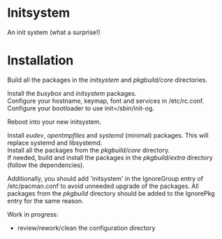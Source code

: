 Initsystem
==========

An init system (what a surprise!)

Installation
============

Build all the packages in the _initsystem_ and _pkgbuild/core_ directories.


Install the _busybox_ and _initsystem_ packages.  
Configure your hostname, keymap, font and services in /etc/rc.conf.  
Configure your bootloader to use init=/sbin/init-og.


Reboot into your new initsystem.


Install _eudev_, _opentmpfiles_ and _systemd_ (minimal) packages. This will replace systemd and libsystemd.  
Install all the packages from the _pkgbuild/core_ directory.  
If needed, build and install the packages in the _pkgbuild/extra_ directory (follow the dependencies).


Additionally, you should add 'initsystem' in the IgnoreGroup entry of /etc/pacman.conf to avoid unneeded upgrade of the packages.
All packages from the _pkgbuild_ directory should be added to the IgnorePkg entry for the same reason.

Work in progress:

- review/rework/clean the configuration directory
